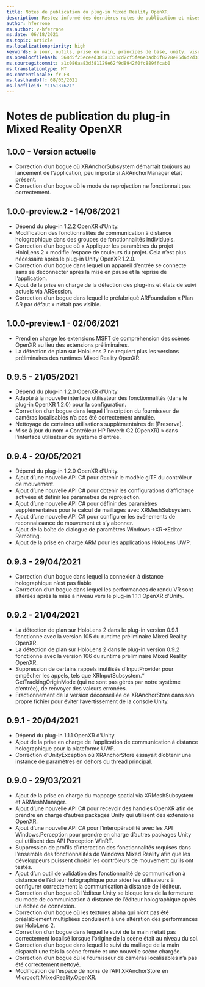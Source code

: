 ```yaml
---
title: Notes de publication du plug-in Mixed Reality OpenXR
description: Restez informé des dernières notes de publication et mises à niveau vers le plug-in Mixed Reality OpenXR.
author: hferrone
ms.author: v-hferrone
ms.date: 06/18/2021
ms.topic: article
ms.localizationpriority: high
keywords: à jour, outils, prise en main, principes de base, unity, visual studio, toolkit, casque de réalité mixte, casque windows mixed reality, casque de réalité virtuelle, installation, Windows, HoloLens, émulateur, unreal, openxr
ms.openlocfilehash: 568d5f25eceed385a1331cd2cf5fe6e3adb6f8228e85d6d2d316749fc2ee431c
ms.sourcegitcommit: a1c086aa83d381129e62f9d8942f0fc889ffcab0
ms.translationtype: HT
ms.contentlocale: fr-FR
ms.lasthandoff: 08/05/2021
ms.locfileid: "115187621"
---
```

# <a name="mixed-reality-openxr-plugin-release-notes"></a>Notes de publication du plug-in Mixed Reality OpenXR

## <a name="100---current-release"></a>1.0.0 - Version actuelle

* Correction d’un bogue où XRAnchorSubsystem démarrait toujours au lancement de l’application, peu importe si ARAnchorManager était présent.
* Correction d’un bogue où le mode de reprojection ne fonctionnait pas correctement.

## <a name="100-preview2---2021-06-14"></a>1.0.0-preview.2 - 14/06/2021

* Dépend du plug-in 1.2.2 OpenXR d’Unity.
* Modification des fonctionnalités de communication à distance holographique dans des groupes de fonctionnalités individuels.
* Correction d’un bogue où « Appliquer les paramètres du projet HoloLens 2 » modifie l’espace de couleurs du projet. Cela n’est plus nécessaire après le plug-in Unity OpenXR 1.2.0.
* Correction d’un bogue dans lequel un appareil d’entrée se connecte sans se déconnecter après la mise en pause et la reprise de l’application.
* Ajout de la prise en charge de la détection des plug-ins et états de suivi actuels via ARSession.
* Correction d’un bogue dans lequel le préfabriqué ARFoundation « Plan AR par défaut » n’était pas visible.

## <a name="100-preview1---2021-06-02"></a>1.0.0-preview.1 - 02/06/2021

* Prend en charge les extensions MSFT de compréhension des scènes OpenXR au lieu des extensions préliminaires.
* La détection de plan sur HoloLens 2 ne requiert plus les versions préliminaires des runtimes Mixed Reality OpenXR.

## <a name="095---2021-05-21"></a>0.9.5 - 21/05/2021

* Dépend du plug-in 1.2.0 OpenXR d’Unity
* Adapté à la nouvelle interface utilisateur des fonctionnalités (dans le plug-in OpenXR 1.2.0) pour la configuration.
* Correction d’un bogue dans lequel l’inscription du fournisseur de caméras localisables n’a pas été correctement annulée.
* Nettoyage de certaines utilisations supplémentaires de [Preserve].
* Mise à jour du nom « Contrôleur HP Reverb G2 (OpenXR) » dans l’interface utilisateur du système d’entrée.

## <a name="094---2021-05-20"></a>0.9.4 - 20/05/2021

* Dépend du plug-in 1.2.0 OpenXR d’Unity.
* Ajout d’une nouvelle API C# pour obtenir le modèle glTF du contrôleur de mouvement.
* Ajout d’une nouvelle API C# pour obtenir les configurations d’affichage activées et définir les paramètres de reprojection.
* Ajout d’une nouvelle API C# pour définir des paramètres supplémentaires pour le calcul de maillages avec XRMeshSubsystem.
* Ajout d’une nouvelle API C# pour configurer les événements de reconnaissance de mouvement et s’y abonner.
* Ajout de la boîte de dialogue de paramètres Windows->XR->Editor Remoting.
* Ajout de la prise en charge ARM pour les applications HoloLens UWP.

## <a name="093---2021-04-29"></a>0.9.3 - 29/04/2021

* Correction d’un bogue dans lequel la connexion à distance holographique n’est pas fiable
* Correction d’un bogue dans lequel les performances de rendu VR sont altérées après la mise à niveau vers le plug-in 1.1.1 OpenXR d’Unity.

## <a name="092---2021-04-21"></a>0.9.2 - 21/04/2021

* La détection de plan sur HoloLens 2 dans le plug-in version 0.9.1 fonctionne avec la version 105 du runtime préliminaire Mixed Reality OpenXR.
* La détection de plan sur HoloLens 2 dans le plug-in version 0.9.2 fonctionne avec la version 106 du runtime préliminaire Mixed Reality OpenXR.
* Suppression de certains rappels inutilisés d’InputProvider pour empêcher les appels, tels que XRInputSubsystem.* GetTrackingOriginMode (qui ne sont pas gérés par notre système d’entrée), de renvoyer des valeurs erronées.
* Fractionnement de la version déconseillée de XRAnchorStore dans son propre fichier pour éviter l’avertissement de la console Unity.

## <a name="091---2021-04-20"></a>0.9.1 - 20/04/2021

* Dépend du plug-in 1.1.1 OpenXR d’Unity.
* Ajout de la prise en charge de l’application de communication à distance holographique pour la plateforme UWP.
* Correction d’UnityException où XRAnchorStore essayait d’obtenir une instance de paramètres en dehors du thread principal.

## <a name="090---2021-03-29"></a>0.9.0 - 29/03/2021

* Ajout de la prise en charge du mappage spatial via XRMeshSubsystem et ARMeshManager.
* Ajout d’une nouvelle API C# pour recevoir des handles OpenXR afin de prendre en charge d’autres packages Unity qui utilisent des extensions OpenXR.
* Ajout d’une nouvelle API C# pour l’interopérabilité avec les API Windows.Perception pour prendre en charge d’autres packages Unity qui utilisent des API Perception WinRT.
* Suppression de profils d’interaction des fonctionnalités requises dans l’ensemble des fonctionnalités de Windows Mixed Reality afin que les développeurs puissent choisir les contrôleurs de mouvement qu’ils ont testés.
* Ajout d’un outil de validation des fonctionnalité de communication à distance de l’éditeur holographique pour aider les utilisateurs à configurer correctement la communication à distance de l’éditeur.
* Correction d’un bogue où l’éditeur Unity se bloque lors de la fermeture du mode de communication à distance de l’éditeur holographique après un échec de connexion.
* Correction d’un bogue où les textures alpha qui n’ont pas été préalablement multipliées conduisent à une altération des performances sur HoloLens 2.
* Correction d’un bogue dans lequel le suivi de la main n’était pas correctement localisé lorsque l’origine de la scène était au niveau du sol.
* Correction d’un bogue dans lequel le suivi du maillage de la main disparaît une fois la scène fermée et une nouvelle scène chargée.
* Correction d’un bogue où le fournisseur de caméras localisables n’a pas été correctement nettoyé.
* Modification de l’espace de noms de l’API XRAnchorStore en Microsoft.MixedReality.OpenXR.